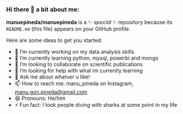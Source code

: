 ### Hi there 👋 a bit about me:

**manuepineda/manuepineda** is a ✨ _special_ ✨ repository because its `README.md` (this file) appears on your GitHub profile.

Here are some ideas to get you started:

- 🔭 I’m currently working on my data analysis skills
- 🌱 I’m currently learning python, mysql, powerbi and mongo
- 👯 I’m looking to collaborate on scientific publications
- 🤔 I’m looking for help with what im currently learning
- 💬 Ask me about whatver u like!
- 📫 How to reach me: manu_pineda on Instagram, manu.gon.pineda@gmail.com 
- 😄 Pronouns: He/him
- ⚡ Fun fact: I took people diving with sharks at some point in my life
